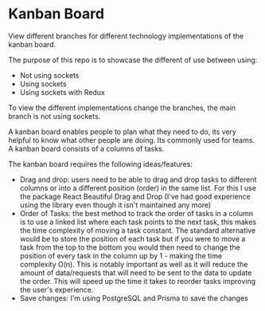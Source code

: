 # Kanban Board

View different branches for different technology implementations of the kanban board.

The purpose of this repo is to showcase the different of use between using:

- Not using sockets
- Using sockets
- Using sockets with Redux

To view the different implementations change the branches, the main branch is not using sockets.

A kanban board enables people to plan what they need to do, its very helpful to know what other people are doing. Its commonly used for teams. A kanban board consists of a columns of tasks.

The kanban board requires the following ideas/features:

- Drag and drop: users need to be able to drag and drop tasks to different columns or into a different position (order) in the same list. For this I use the package React Beautiful Drag and Drop (I've had good experience using the library even though it isn't maintained any more)
- Order of Tasks: the best method to track the order of tasks in a column is to use a linked list where each task points to the next task, this makes the time complexity of moving a task constant. The standard alternative would be to store the position of each task but if you were to move a task from the top to the bottom you would then need to change the position of every task in the column up by 1 - making the time complexity O(n). This is notably important as well as it will reduce the amount of data/requests that will need to be sent to the data to update the order. This will speed up the time it takes to reorder tasks improving the user's experience.
- Save changes: I'm using PostgreSQL and Prisma to save the changes
